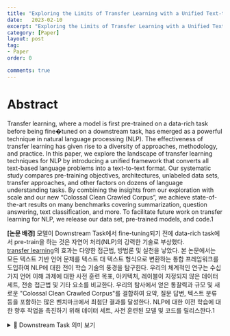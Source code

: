 ```yaml
---
title: "Exploring the Limits of Transfer Learning with a Unified Text-to-Text Transformer 정리"
date:   2023-02-10
excerpt: "Exploring the Limits of Transfer Learning with a Unified Text-to-Text Transformer paper review"
category: [Paper]
layout: post
tag:
- Paper
order: 0

comments: true
---
```



# Abstract
Transfer learning, where a model is first pre-trained on a data-rich task before being fine�tuned on a downstream task, has emerged as a powerful technique in natural language processing (NLP). The effectiveness of transfer learning has given rise to a diversity of approaches, methodology, and practice. In this paper, we explore the landscape of transfer learning techniques for NLP by introducing a unified framework that converts all text-based language problems into a text-to-text format. Our systematic study compares pre-training objectives, architectures, unlabeled data sets, transfer approaches, and other factors on dozens of language understanding tasks. By combining the insights from our exploration with scale and our new “Colossal Clean Crawled Corpus”, we achieve state-of-the-art results on many benchmarks covering summarization, question answering, text classification, and more. To facilitate future work on transfer learning for NLP, we release our data set, pre-trained models, and code.1

**[논문 배경]**
모델이 Downstream Task에서 fine-tuning되기 전에 data-rich task에서 pre-train을 하는 것은  자연어 처리(NLP)의 강력한 기술로 부상했다.     
[transfer learning](https://yerimoh.github.io/DL12/)의 효과는 다양한 접근법, 방법론 및 실천을 낳았다. 본 논문에서는 모든 텍스트 기반 언어 문제를 텍스트 대 텍스트 형식으로 변환하는 통합 프레임워크를 도입하여 NLP에 대한 전이 학습 기술의 풍경을 탐구한다. 우리의 체계적인 연구는 수십 가지 언어 이해 과제에 대한 사전 훈련 목표, 아키텍처, 레이블이 지정되지 않은 데이터 세트, 전송 접근법 및 기타 요소를 비교한다. 우리의 탐사에서 얻은 통찰력과 규모 및 새로운 "Colossal Clean Crawled Corpus"를 결합하여 요약, 질문 답변, 텍스트 분류 등을 포함하는 많은 벤치마크에서 최첨단 결과를 달성한다. NLP에 대한 이전 학습에 대한 향후 작업을 촉진하기 위해 데이터 세트, 사전 훈련된 모델 및 코드를 릴리스한다.1


<details>
<summary>📜 Downstream Task 의미 보기</summary>
<div markdown="1">
  

구체적으로 풀고 싶은 문제들을 말한다.

NLP에서는 언어모델을 pre-train방식을 이용해 학습을 진행하고,    
그 후에 원하고자 하는 task를 fine-tuning하는 방식을 통해 모델을 업데이트 하는 방식을 사용하는데 이때, task를 Downstream Task라 한다.

예를들어, BERT의 언어모델을 질의응답 Task라인 squad를 학습한다고 할때, 이때 질의응답 Task를 다운스트림 Task로 볼 수 있을것이다.  
  
  
</div>
</details>  

